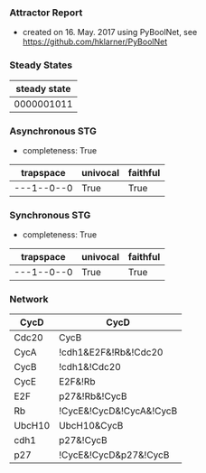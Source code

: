 

### Attractor Report
 * created on 16. May. 2017 using PyBoolNet, see https://github.com/hklarner/PyBoolNet

### Steady States
| steady state |
| ------------ | 
| 0000001011   |

### Asynchronous STG
 * completeness: True

| trapspace      | univocal  | faithful  |
| -------------- | --------- | --------- |
| ---1--0--0     | True      | True      |

### Synchronous STG
 * completeness: True

| trapspace      | univocal  | faithful  |
| -------------- | --------- | --------- |
| ---1--0--0     | True      | True      |

### Network
| CycD    | CycD                                                                                            |
| ------- | ----------------------------------------------------------------------------------------------- |
| Cdc20   | CycB                                                                                            |
| CycA    | !cdh1&E2F&!Rb&!Cdc20 | !UbcH10&E2F&!Rb&!Cdc20 | !cdh1&CycA&!Rb&!Cdc20 | !UbcH10&CycA&!Rb&!Cdc20 |
| CycB    | !cdh1&!Cdc20                                                                                    |
| CycE    | E2F&!Rb                                                                                         |
| E2F     | p27&!Rb&!CycB | !CycA&!Rb&!CycB                                                                 |
| Rb      | !CycE&!CycD&!CycA&!CycB | !CycD&p27&!CycB                                                       |
| UbcH10  | UbcH10&CycB | UbcH10&CycA | UbcH10&Cdc20 | !cdh1                                                |
| cdh1    | p27&!CycB | !CycA&!CycB | Cdc20                                                                 |
| p27     | !CycE&!CycD&p27&!CycB | !CycD&p27&!CycA&!CycB | !CycE&!CycD&!CycA&!CycB                         |

